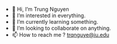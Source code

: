 - 👋 Hi, I’m Trung Nguyen
- 👀 I’m interested in everything.
- 🌱 I’m currently learning something.
- 💞️ I’m looking to collaborate on anything.
- 📫 How to reach me ? trqnguye@iu.edu 

<!---
trungnq87/trungnq87 is a ✨ special ✨ repository because its `README.md` (this file) appears on your GitHub profile.
You can click the Preview link to take a look at your changes.
--->
